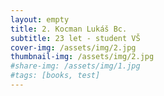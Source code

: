 ```yaml
---
layout: empty
title: 2. Kocman Lukáš Bc.
subtitle: 23 let - student VŠ
cover-img: /assets/img/2.jpg
thumbnail-img: /assets/img/2.jpg
#share-img: /assets/img/1.jpg
#tags: [books, test]
---
```

